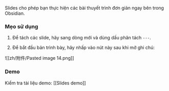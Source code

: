 Slides cho phép bạn thực hiện các bài thuyết trình đơn giản ngay bên trong Obsidian.

### Mẹo sử dụng

1. Để tách các slide, hãy sang dòng mới và dùng dấu phân tách `---`.

2. Để bắt đầu bản trình bày, hãy nhấp vào nút này sau khi mở ghi chú:

![[zh/附件/Pasted image 14.png]]

### Demo

Kiểm tra tài liệu demo: [[Slides demo]]
